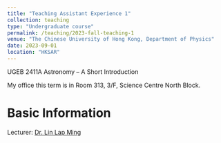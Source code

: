 ```yaml
---
title: "Teaching Assistant Experience 1"
collection: teaching
type: "Undergraduate course"
permalink: /teaching/2023-fall-teaching-1
venue: "The Chinese University of Hong Kong, Department of Physics"
date: 2023-09-01
location: "HKSAR"
---
```


UGEB 2411A Astronomy – A Short Introduction

My office this term is in Room 313, 3/F, Science Centre North Block.

# Basic Information

Lecturer: [Dr. Lin Lap Ming](https://www.phy.cuhk.edu.hk/people/teaching/lmlin.html)

